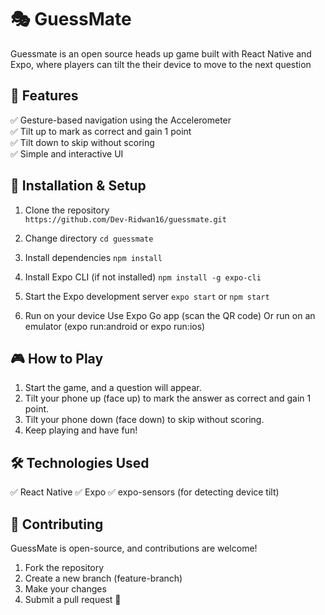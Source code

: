 # 🎭 GuessMate

Guessmate is an open source heads up game built with React Native and Expo, where players can tilt the their device to move to the next question

## 📱 Features

✅ Gesture-based navigation using the Accelerometer  
✅ Tilt up to mark as correct and gain 1 point  
✅ Tilt down to skip without scoring  
✅ Simple and interactive UI  

## 🚀 Installation & Setup

1. Clone the repository  
`https://github.com/Dev-Ridwan16/guessmate.git`

2. Change directory
`cd guessmate`

3. Install dependencies
   `npm install`

4. Install Expo CLI (if not installed)
   `npm install -g expo-cli`

5. Start the Expo development server
   `expo start` or `npm start`

6. Run on your device
   Use Expo Go app (scan the QR code)
   Or run on an emulator (expo run:android or expo run:ios)

## 🎮 How to Play
1. Start the game, and a question will appear.
2. Tilt your phone up (face up) to mark the answer as correct and gain 1 point.
3. Tilt your phone down (face down) to skip without scoring.
4. Keep playing and have fun!

## 🛠️ Technologies Used
✅ React Native
✅ Expo
✅ expo-sensors (for detecting device tilt)

## 🤝 Contributing
GuessMate is open-source, and contributions are welcome!

1. Fork the repository
2. Create a new branch (feature-branch)
3. Make your changes
4. Submit a pull request 🎉
